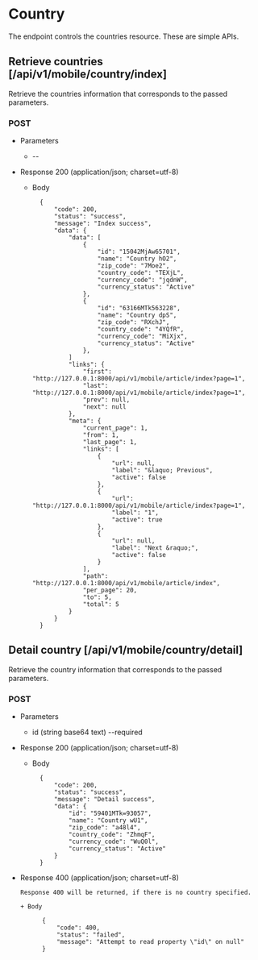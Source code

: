 # Country

The endpoint controls the countries resource.
These are simple APIs.

## Retrieve countries [/api/v1/mobile/country/index]

Retrieve the countries information that corresponds to the passed parameters.

### POST

+ Parameters
    + --

+ Response 200 (application/json; charset=utf-8)

    + Body

            {
                "code": 200,
                "status": "success",
                "message": "Index success",
                "data": {
                    "data": [
                        {
                            "id": "15042MjAw65701",
                            "name": "Country hO2",
                            "zip_code": "7Moe2",
                            "country_code": "TEXjL",
                            "currency_code": "jqdnW",
                            "currency_status": "Active"
                        },
                        {
                            "id": "63166MTk563228",
                            "name": "Country dpS",
                            "zip_code": "RXchJ",
                            "country_code": "4YQfR",
                            "currency_code": "MiXjx",
                            "currency_status": "Active"
                        },
                    ]
                    "links": {
                        "first": "http://127.0.0.1:8000/api/v1/mobile/article/index?page=1",
                        "last": "http://127.0.0.1:8000/api/v1/mobile/article/index?page=1",
                        "prev": null,
                        "next": null
                    },
                    "meta": {
                        "current_page": 1,
                        "from": 1,
                        "last_page": 1,
                        "links": [
                            {
                                "url": null,
                                "label": "&laquo; Previous",
                                "active": false
                            },
                            {
                                "url": "http://127.0.0.1:8000/api/v1/mobile/article/index?page=1",
                                "label": "1",
                                "active": true
                            },
                            {
                                "url": null,
                                "label": "Next &raquo;",
                                "active": false
                            }
                        ],
                        "path": "http://127.0.0.1:8000/api/v1/mobile/article/index",
                        "per_page": 20,
                        "to": 5,
                        "total": 5
                    }
                }
            }

## Detail country [/api/v1/mobile/country/detail]

Retrieve the country information that corresponds to the passed parameters.

### POST

+ Parameters
    + id (string base64 text) --required

+ Response 200 (application/json; charset=utf-8)

    + Body

            {
                "code": 200,
                "status": "success",
                "message": "Detail success",
                "data": {
                    "id": "59401MTk=93057",
                    "name": "Country wU1",
                    "zip_code": "a48l4",
                    "country_code": "ZhmqF",
                    "currency_code": "WuQ0l",
                    "currency_status": "Active"
                }
            }      

+ Response 400 (application/json; charset=utf-8)

      Response 400 will be returned, if there is no country specified.

      + Body

            {
                "code": 400,
                "status": "failed",
                "message": "Attempt to read property \"id\" on null"
            }

